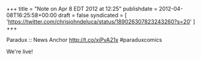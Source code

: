 +++
title = "Note on Apr 8 EDT 2012 at 12:25"
publishdate = 2012-04-08T16:25:58+00:00
draft = false
syndicated = [ 'https://twitter.com/chrisjohndeluca/status/189026307823243260?s=20' ]
+++

Paradux :: News Anchor http://t.co/xiPvA21x #paraduxcomics

We're live!
